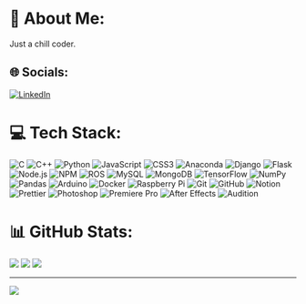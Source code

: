 # 💫 About Me:
Just a chill coder.

## 🌐 Socials:
[![LinkedIn](https://img.shields.io/badge/LinkedIn-000?style=flat&logo=linkedin&logoColor=white)](https://linkedin.com/in/www.linkedin.com/in/dijo-benelen)

# 💻 Tech Stack:
![C](https://img.shields.io/badge/C-000?style=flat&logo=c&logoColor=white)
![C++](https://img.shields.io/badge/C++-000?style=flat&logo=c%2B%2B&logoColor=white)
![Python](https://img.shields.io/badge/Python-000?style=flat&logo=python&logoColor=white)
![JavaScript](https://img.shields.io/badge/JavaScript-000?style=flat&logo=javascript&logoColor=white)
![CSS3](https://img.shields.io/badge/CSS3-000?style=flat&logo=css3&logoColor=white)
![Anaconda](https://img.shields.io/badge/Anaconda-000?style=flat&logo=anaconda&logoColor=white)
![Django](https://img.shields.io/badge/Django-000?style=flat&logo=django&logoColor=white)
![Flask](https://img.shields.io/badge/Flask-000?style=flat&logo=flask&logoColor=white)
![Node.js](https://img.shields.io/badge/Node.js-000?style=flat&logo=node.js&logoColor=white)
![NPM](https://img.shields.io/badge/NPM-000?style=flat&logo=npm&logoColor=white)
![ROS](https://img.shields.io/badge/ROS-000?style=flat&logo=ros&logoColor=white)
![MySQL](https://img.shields.io/badge/MySQL-000?style=flat&logo=mysql&logoColor=white)
![MongoDB](https://img.shields.io/badge/MongoDB-000?style=flat&logo=mongodb&logoColor=white)
![TensorFlow](https://img.shields.io/badge/TensorFlow-000?style=flat&logo=tensorflow&logoColor=white)
![NumPy](https://img.shields.io/badge/NumPy-000?style=flat&logo=numpy&logoColor=white)
![Pandas](https://img.shields.io/badge/Pandas-000?style=flat&logo=pandas&logoColor=white)
![Arduino](https://img.shields.io/badge/Arduino-000?style=flat&logo=arduino&logoColor=white)
![Docker](https://img.shields.io/badge/Docker-000?style=flat&logo=docker&logoColor=white)
![Raspberry Pi](https://img.shields.io/badge/Raspberry%20Pi-000?style=flat&logo=raspberry-pi&logoColor=white)
![Git](https://img.shields.io/badge/Git-000?style=flat&logo=git&logoColor=white)
![GitHub](https://img.shields.io/badge/GitHub-000?style=flat&logo=github&logoColor=white)
![Notion](https://img.shields.io/badge/Notion-000?style=flat&logo=notion&logoColor=white)
![Prettier](https://img.shields.io/badge/Prettier-000?style=flat&logo=prettier&logoColor=white)
![Photoshop](https://img.shields.io/badge/Photoshop-000?style=flat&logo=adobe-photoshop&logoColor=white)
![Premiere Pro](https://img.shields.io/badge/Premiere%20Pro-000?style=flat&logo=adobe-premiere-pro&logoColor=white)
![After Effects](https://img.shields.io/badge/After%20Effects-000?style=flat&logo=adobe-after-effects&logoColor=white)
![Audition](https://img.shields.io/badge/Audition-000?style=flat&logo=adobe-audition&logoColor=white)

# 📊 GitHub Stats:
![](https://github-readme-stats.vercel.app/api?username=dijo-404&theme=graywhite&hide_border=true&include_all_commits=false&count_private=false)
![](https://nirzak-streak-stats.vercel.app/?user=dijo-404&theme=graywhite&hide_border=true)
![](https://github-readme-stats.vercel.app/api/top-langs/?username=dijo-404&theme=graywhite&hide_border=true&layout=compact)

---
[![](https://visitcount.itsvg.in/api?id=dijo-404&icon=0&color=0)](https://visitcount.itsvg.in)
